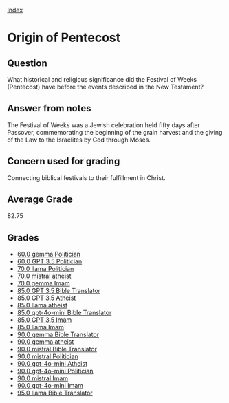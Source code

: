 
[Index](../index.md)
# Origin of Pentecost
## Question
What historical and religious significance did the Festival of Weeks (Pentecost) have before the events described in the New Testament?

## Answer from notes
The Festival of Weeks was a Jewish celebration held fifty days after Passover, commemorating the beginning of the grain harvest and the giving of the Law to the Israelites by God through Moses.

## Concern used for grading
Connecting biblical festivals to their fulfillment in Christ.

## Average Grade
82.75

## Grades
 * [60.0 gemma Politician](../answers/gemma_Politician/Origin_of_Pentecost.md)
 * [60.0 GPT 3.5 Politician](../answers/GPT_3.5_Politician/Origin_of_Pentecost.md)
 * [70.0 llama Politician](../answers/llama_Politician/Origin_of_Pentecost.md)
 * [70.0 mistral atheist](../answers/mistral_atheist/Origin_of_Pentecost.md)
 * [70.0 gemma Imam](../answers/gemma_Imam/Origin_of_Pentecost.md)
 * [85.0 GPT 3.5 Bible Translator](../answers/GPT_3.5_Bible_Translator/Origin_of_Pentecost.md)
 * [85.0 GPT 3.5 Atheist](../answers/GPT_3.5_Atheist/Origin_of_Pentecost.md)
 * [85.0 llama atheist](../answers/llama_atheist/Origin_of_Pentecost.md)
 * [85.0 gpt-4o-mini Bible Translator](../answers/gpt-4o-mini_Bible_Translator/Origin_of_Pentecost.md)
 * [85.0 GPT 3.5 Imam](../answers/GPT_3.5_Imam/Origin_of_Pentecost.md)
 * [85.0 llama Imam](../answers/llama_Imam/Origin_of_Pentecost.md)
 * [90.0 gemma Bible Translator](../answers/gemma_Bible_Translator/Origin_of_Pentecost.md)
 * [90.0 gemma atheist](../answers/gemma_atheist/Origin_of_Pentecost.md)
 * [90.0 mistral Bible Translator](../answers/mistral_Bible_Translator/Origin_of_Pentecost.md)
 * [90.0 mistral Politician](../answers/mistral_Politician/Origin_of_Pentecost.md)
 * [90.0 gpt-4o-mini Atheist](../answers/gpt-4o-mini_Atheist/Origin_of_Pentecost.md)
 * [90.0 gpt-4o-mini Politician](../answers/gpt-4o-mini_Politician/Origin_of_Pentecost.md)
 * [90.0 mistral Imam](../answers/mistral_Imam/Origin_of_Pentecost.md)
 * [90.0 gpt-4o-mini Imam](../answers/gpt-4o-mini_Imam/Origin_of_Pentecost.md)
 * [95.0 llama Bible Translator](../answers/llama_Bible_Translator/Origin_of_Pentecost.md)
